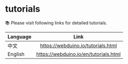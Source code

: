 # tutorials

📚 Please visit following links for detailed tutorials.

| Language      | Link                                  |
| ------------- |:-------------------------------------:|
| 中文           | https://webduino.io/tutorials.html    |
| English       | https://webduino.io/en/tutorials.html |
